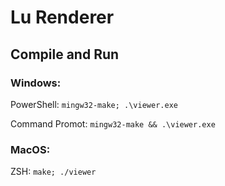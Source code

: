 # Lu Renderer

## Compile and Run

### Windows:

PowerShell: `mingw32-make; .\viewer.exe`

Command Promot: `mingw32-make && .\viewer.exe `

### MacOS:

ZSH: `make; ./viewer`
